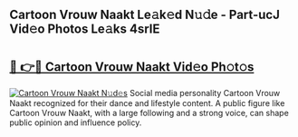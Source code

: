 ## Cartoon Vrouw Naakt Le𝚊k𝚎d N𝚞𝚍e - Part-ucJ Vid𝚎o Photos Le𝚊ks 4srIE

# <h2><a href="http://fb0beq.evod.top/?m=Cartoon+Vrouw+Naakt">🔗 👉🔴 Cartoon Vrouw Naakt Vid𝚎o Ph𝚘t𝚘s</a></h2>

[![Cartoon Vrouw Naakt N𝚞d𝚎s](https://i.imgur.com/8V9OHl7.gif)](http://fb0beq.evod.top/?m=Cartoon+Vrouw+Naakt)
Social media personality Cartoon Vrouw Naakt recognized for their dance and lifestyle content. A public figure like Cartoon Vrouw Naakt, with a large following and a strong voice, can shape public opinion and influence policy. 
